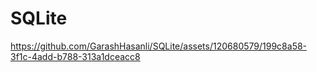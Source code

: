 # SQLite
https://github.com/GarashHasanli/SQLite/assets/120680579/199c8a58-3f1c-4add-b788-313a1dceacc8
